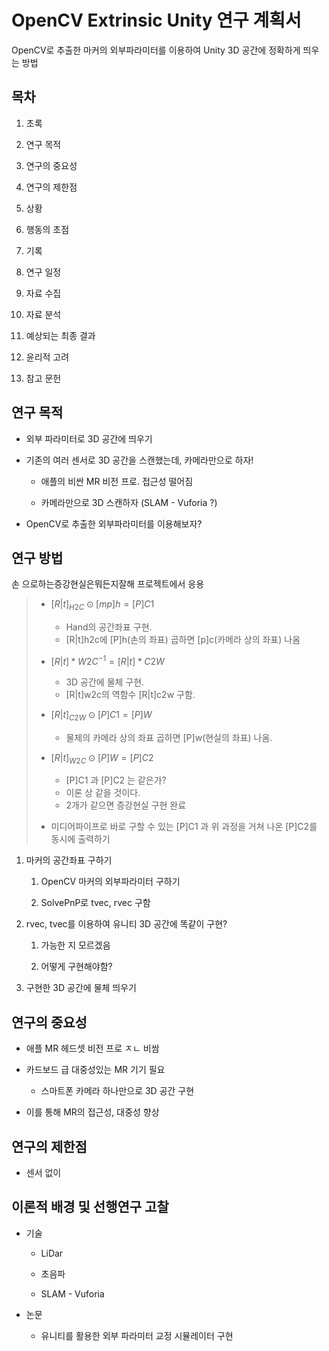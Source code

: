 # OpenCV Extrinsic Unity 연구 계획서

OpenCV로 추출한 마커의 외부파라미터를 이용하여 Unity 3D 공간에 정확하게 띄우는 방법

## 목차

1. 초록

2. 연구 목적

3. 연구의 중요성

4. 연구의 제한점

5. 상황

6. 행동의 초점

7. 기록

8. 연구 일정

9. 자료 수집

10. 자료 분석

11. 예상되는 최종 결과

12. 윤리적 고려

13. 참고 문헌

## 연구 목적

- 외부 파라미터로 3D 공간에 띄우기

- 기존의 여러 센서로 3D 공간을 스캔했는데, 카메라만으로 하자!
  
  - 애플의 비싼 MR 비전 프로. 접근성 떨어짐
  
  - 카메라만으로 3D 스캔하자 (SLAM - Vuforia ?)

- OpenCV로 추출한 외부파라미터를 이용해보자?

## 연구 방법

손 으로하는증강현실은뭐든지잘해 프로젝트에서 응용

> - $[R|t] _{H2C} ⊙ [mp]h = [P]C1$
>   
>   - Hand의 공간좌표 구현.
>   - [R|t]h2c에 [P]h(손의 좌표) 곱하면 [p]c(카메라 상의 좌표) 나옴
> 
> - ${[R|t]*{W2C}} ^{-1} = [R|t]*{C2W}$
>   
>   - 3D 공간에 물체 구현.
>   - [R|t]w2c의 역함수 [R|t]c2w 구함.
> 
> - $[R|t]_{C2W} ⊙ [P]C1 = [P]W$
>   
>   - 물체의 카메라 상의 좌표 곱하면 [P]w(현실의 좌표) 나옴.
> 
> - $[R|t]_{W2C} ⊙ [P]W = [P]C2$
>   
>   - [P]C1 과 [P]C2 는 같은가?
>   - 이론 상 같을 것이다.
>   - 2개가 같으면 증강현실 구현 완료
> 
> - 미디어파이프로 바로 구할 수 있는 [P]C1 과 위 과정을 거쳐 나온 [P]C2를 동시에 출력하기

1. 마커의 공간좌표 구하기
   
   1. OpenCV 마커의 외부파라미터 구하기
   
   2. SolvePnP로 tvec, rvec 구함

2. rvec, tvec를 이용하여 유니티 3D 공간에 똑같이 구현?
   
   1. 가능한 지 모르겠음
   
   2. 어떻게 구현해야함?

3. 구현한 3D 공간에 물체 띄우기

## 연구의 중요성

- 애플 MR 헤드셋 비전 프로 ㅈㄴ 비쌈

- 카드보드 급 대중성있는 MR 기기 필요
  
  - 스마트폰 카메라 하나만으로 3D 공간 구현 

- 이를 통해 MR의 접근성, 대중성 향상

## 연구의 제한점

- 센서 없이 

## 이론적 배경 및 선행연구 고찰

- 기술
  
  - LiDar
  
  - 초음파
  
  - SLAM - Vuforia

- 논문
  
  - 유니티를 활용한 외부 파라미터 교정 시뮬레이터 구현
